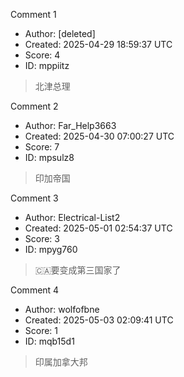 Comment 1

- Author: [deleted]
- Created: 2025-04-29 18:59:37 UTC
- Score: 4
- ID: mppiitz

> 北津总理

Comment 2

- Author: Far_Help3663
- Created: 2025-04-30 07:00:27 UTC
- Score: 7
- ID: mpsulz8

> 印加帝国

Comment 3

- Author: Electrical-List2
- Created: 2025-05-01 02:54:37 UTC
- Score: 3
- ID: mpyg760

> 🇨🇦要变成第三国家了

Comment 4

- Author: wolfofbne
- Created: 2025-05-03 02:09:41 UTC
- Score: 1
- ID: mqb15d1

> 印属加拿大邦
